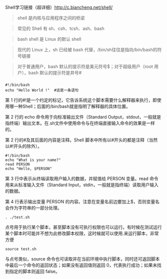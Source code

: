 Shell学习链接（超详细）http://c.biancheng.net/shell/
> shell 是内核与应用程序之间的桥梁

> 常见的 Shell 有 sh、csh、tcsh、ash、bash

> bash shell 是 Linux 的默认 shell

> 现代的 Linux 上，sh 已经被 bash 代替，/bin/sh往往是指向/bin/bash的符号链接

> 对于普通用户，bash 默认的提示符是美元符号$；对于超级用户（root 用户），bash 默认的提示符是井号#


###

    #!/bin/bash
    echo "Hello World !"  #这是一条语句
    
第 1 行的#!是一个约定的标记，它告诉系统这个脚本需要什么解释器来执行，即使用哪一种Shell；后面的/bin/bash就是指明了解释器的具体位置。

第 2 行的 echo 命令用于向标准输出文件（Standard Output，stdout，一般就是指终端）输出文本。在.sh文件中使用命令与在终端直接输入命令的效果是一样的。

第 2 行的#及其后面的内容是注释。Shell 脚本中所有以#开头的都是注释（当然以#!开头的除外）。
    
    #!/bin/bash
    echo "What is your name?"
    read PERSON
    echo "Hello, $PERSON"
第 3 行中表示从终端读取用户输入的数据，并赋值给 PERSON 变量。read 命令用来从标准输入文件（Standard Input，stdin，一般就是指终端）读取用户输入的数据。

第 4 行表示输出变量 PERSON 的内容。注意在变量名前边要加上$，否则变量名会作为字符串的一部分处理。

    . ./test.sh

点号用于执行某个脚本，甚至脚本没有可执行权限也可以运行。有时候在测试运行某个脚本时可能并不想为此修改脚本权限，这时候就可以使用.来运行脚本，非常方便

    source test.sh

与点号类似，source 命令也可读取并在当前环境中执行脚本，同时还可返回脚本中最后一个命令的返回状态；如果没有返回值则返回 0，代表执行成功；如果未找到指定的脚本则返回 false。